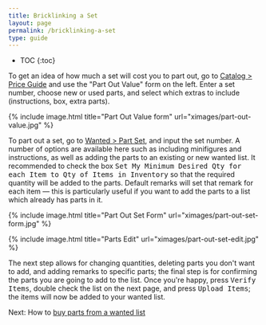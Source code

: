 ```yaml
---
title: Bricklinking a Set
layout: page
permalink: /bricklinking-a-set
type: guide
---
```


* TOC
{:toc}

<div class="alert alert-warning"> 
To get an idea of how much a set will cost you to part out, go to <a class="alert-link" href="http://www.bricklink.com/catalogPG.asp">Catalog > Price Guide</a> and use the "Part Out Value" form on the left. Enter a set number, choose new or used parts, and select which extras to include (instructions, box, extra parts).
</div>

{% include image.html
    title="Part Out Value form"
    url="ximages/part-out-value.jpg"
%}

To part out a set, go to [Wanted > Part Set](http://www.bricklink.com/wantedSet.asp), and input the set number. A number of options are available here such as including minifigures and instructions, as well as adding the parts to an existing or new wanted list. It recommended to check the box <kbd>Set My Minimum Desired Qty for each Item to Qty of Items in Inventory</kbd> so that the required quantity will be added to the parts. Default remarks will set that remark for each item — this is particularly useful if you want to add the parts to a list which already has parts in it.

{% include image.html
    title="Part Out Set Form"
    url="ximages/part-out-set-form.jpg"
%}

{% include image.html
    title="Parts Edit"
    url="ximages/part-out-set-edit.jpg"
%}

The next step allows for changing quantities, deleting parts you don't want to add, and adding remarks to specific parts; the final step is for confirming the parts you are going to add to the list. Once you're happy, press <kbd>Verify Items</kbd>, double check the list on the next page, and press <kbd>Upload Items</kbd>; the items will now be added to your wanted list.

<span class="label label-next">Next:</span> How to [buy parts from a wanted list](/find-a-store-wanted-list)



